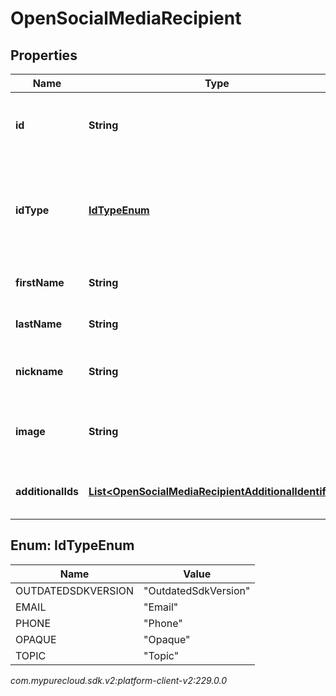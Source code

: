 # OpenSocialMediaRecipient


## Properties

| Name | Type | Description | Notes |
| ------------ | ------------- | ------------- | ------------- |
| **id** | **String** | The recipient ID specific to the provider. |  |
| **idType** | [**IdTypeEnum**](#Enum--IdTypeEnum) | The recipient ID type. This is used to indicate the format used for the ID. |  [optional] |
| **firstName** | **String** | First name of the recipient. |  [optional] |
| **lastName** | **String** | Last name of the recipient. |  [optional] |
| **nickname** | **String** | Nickname or display name of the recipient. |  [optional] |
| **image** | **String** | URL of an image that represents the recipient. |  [optional] |
| **additionalIds** | [**List&lt;OpenSocialMediaRecipientAdditionalIdentifier&gt;**](OpenSocialMediaRecipientAdditionalIdentifier) | List of recipient additional identifiers |  [optional] |


## Enum: IdTypeEnum

| Name | Value |
| ---- | ----- |
| OUTDATEDSDKVERSION | &quot;OutdatedSdkVersion&quot; | 
| EMAIL | &quot;Email&quot; | 
| PHONE | &quot;Phone&quot; | 
| OPAQUE | &quot;Opaque&quot; | 
| TOPIC | &quot;Topic&quot; | 




_com.mypurecloud.sdk.v2:platform-client-v2:229.0.0_
